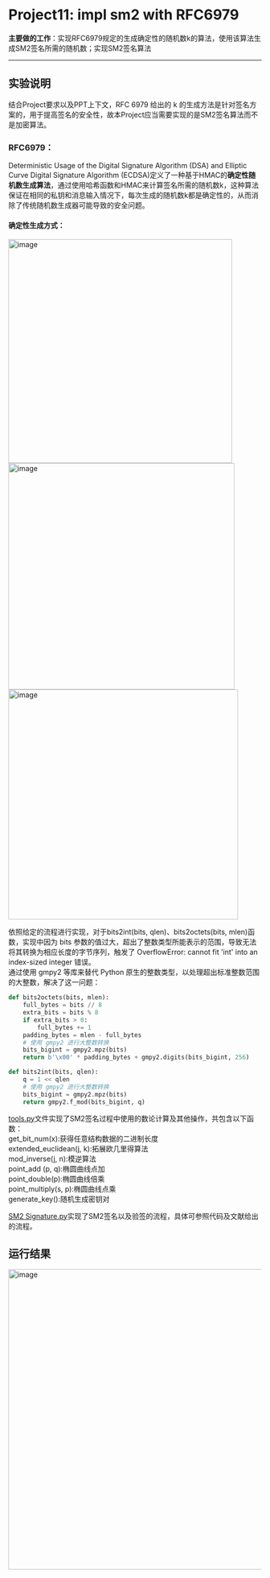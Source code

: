 # Project11: impl sm2 with RFC6979  
**主要做的工作**：实现RFC6979规定的生成确定性的随机数k的算法，使用该算法生成SM2签名所需的随机数；实现SM2签名算法  
***
## 实验说明
结合Project要求以及PPT上下文，RFC 6979 给出的 k 的生成方法是针对签名方案的，用于提高签名的安全性，故本Project应当需要实现的是SM2签名算法而不是加密算法。  
  
### RFC6979：
Deterministic Usage of the Digital Signature Algorithm (DSA) and Elliptic Curve Digital Signature Algorithm (ECDSA)定义了一种基于HMAC的**确定性随机数生成算法**，通过使用哈希函数和HMAC来计算签名所需的随机数k，这种算法保证在相同的私钥和消息输入情况下，每次生成的随机数k都是确定性的，从而消除了传统随机数生成器可能导致的安全问题。  
#### 确定性生成方式：  
<img width="445" alt="image" src="https://github.com/Dianyudengdeng/homework-group-113/assets/93588357/5ecebeee-a5be-4d5c-982c-41c4729d999c">   
  
<img width="450" alt="image" src="https://github.com/Dianyudengdeng/homework-group-113/assets/93588357/d7134987-dd5f-40fb-8979-7577259dd766">   
  
<img width="457" alt="image" src="https://github.com/Dianyudengdeng/homework-group-113/assets/93588357/71426582-8f2f-41ac-8909-7f7f1618901b">   
  
依照给定的流程进行实现，对于bits2int(bits, qlen)、bits2octets(bits, mlen)函数，实现中因为 bits 参数的值过大，超出了整数类型所能表示的范围，导致无法将其转换为相应长度的字节序列，触发了 OverflowError: cannot fit 'int' into an index-sized integer 错误。  
通过使用 gmpy2 等库来替代 Python 原生的整数类型，以处理超出标准整数范围的大整数，解决了这一问题：  
```python
def bits2octets(bits, mlen):
    full_bytes = bits // 8
    extra_bits = bits % 8
    if extra_bits > 0:
        full_bytes += 1
    padding_bytes = mlen - full_bytes
    # 使用 gmpy2 进行大整数转换
    bits_bigint = gmpy2.mpz(bits)
    return b'\x00' * padding_bytes + gmpy2.digits(bits_bigint, 256)

def bits2int(bits, qlen):
    q = 1 << qlen
    # 使用 gmpy2 进行大整数转换
    bits_bigint = gmpy2.mpz(bits)
    return gmpy2.f_mod(bits_bigint, q)
 ```
[tools.py](https://github.com/Dianyudengdeng/homework-group-113/blob/main/Project11/tools.py)文件实现了SM2签名过程中使用的数论计算及其他操作，共包含以下函数：  
get_bit_num(x):获得任意结构数据的二进制长度  
extended_euclidean(j, k):拓展欧几里得算法  
mod_inverse(j, n):模逆算法  
point_add (p, q):椭圆曲线点加  
point_double(p):椭圆曲线倍乘  
point_multiply(s, p):椭圆曲线点乘  
generate_key():随机生成密钥对  

[SM2 Signature.py](https://github.com/Dianyudengdeng/homework-group-113/blob/main/Project11/SM2%20Signature.py)实现了SM2签名以及验签的流程，具体可参照代码及文献给出的流程。  


## 运行结果
<img width="597" alt="image" src="https://github.com/Dianyudengdeng/homework-group-113/assets/93588357/b0c54d92-028f-45cc-94ff-f951d734b37a">
